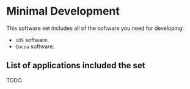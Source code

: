 # Minimal Development

This software set includes all of the software you need for developing:

* `iOS` software.
* `Cocoa` software.

## List of applications included the set

TODO
